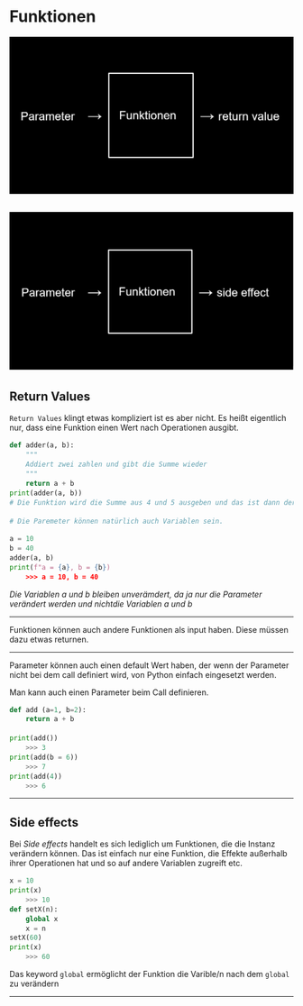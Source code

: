 # Funktionen 

![Parameter => Funktion => Return values](Funktionen.png "Funktionen")

![Parameter => Funktion => Side effects](SideEffects.png "Side effects")
---
## Return Values
`Return Values` klingt etwas kompliziert ist es aber nicht. Es heißt eigentlich nur, dass eine Funktion einen Wert nach Operationen ausgibt.

```python
def adder(a, b):
    """
    Addiert zwei zahlen und gibt die Summe wieder
    """
    return a + b
print(adder(a, b))
# Die Funktion wird die Summe aus 4 und 5 ausgeben und das ist dann der Parameter der print() Funktion.

# Die Paremeter können natürlich auch Variablen sein.

```

```python
a = 10
b = 40
adder(a, b)
print(f"a = {a}, b = {b})
    >>> a = 10, b = 40
```
*Die Variablen a und b bleiben unverämdert, da ja nur die Parameter verändert werden und nichtdie Variablen a und b*

---
Funktionen können auch andere Funktionen als input haben. Diese müssen dazu etwas returnen.

---

Parameter können auch einen default Wert haben, der wenn der Parameter nicht bei dem call definiert wird, von Python einfach eingesetzt werden.

Man kann auch einen Parameter beim Call definieren.

```python
def add (a=1, b=2):
    return a + b

print(add())
    >>> 3
print(add(b = 6))
    >>> 7
print(add(4))  
    >>> 6    
```
---
## Side effects

Bei *Side effects* handelt es sich lediglich um Funktionen, die die Instanz verändern können. Das ist einfach nur eine Funktion, die Effekte außerhalb ihrer Operationen hat und so auf andere Variablen zugreift etc.

```python
x = 10
print(x)
    >>> 10
def setX(n):
    global x
    x = n
setX(60)
print(x)
    >>> 60
```
Das keyword `global` ermöglicht der Funktion  die Varible/n nach dem `global` zu verändern

---
